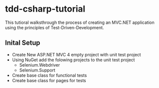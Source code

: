 tdd-csharp-tutorial
===================

This tutioral walksthrough the process of creating an MVC.NET application using the principles of Test-Driven-Development.


Inital Setup
------------

* Create New ASP.NET MVC 4 empty project with unit test project
* Using NuGet add the folowing projects to the unit test project
	* Selenium.Webdriver
	* Selenium.Support
* Create base class for functional tests
* Create base class for pages for tests

